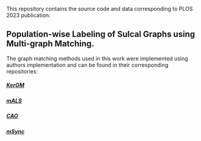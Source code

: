 This repository contains the source code and data corresponding to PLOS 2023 publication:

## Population-wise Labeling of Sulcal Graphs using Multi-graph Matching.

The graph matching methods used in this work were implemented using authors implementation and can be found in their corresponding repositories:
##### [KerGM](https://github.com/ZhenZhang19920330/KerGM_Code)
##### [mALS](https://github.com/zju-3dv/multiway)
##### [CAO](https://github.com/Thinklab-SJTU/pygmtools)
##### [mSync](https://pages.cs.wisc.edu/~pachauri/perm-sync)
